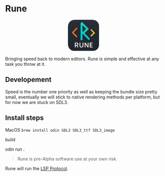 # Rune

<p style="text-align: center;align-items: center;">
  <img src="/assets/icon/icon.png" width="100" height="100">
</p>

Bringing speed back to modern editors. Rune is simple and effective at any task you throw at it.

## Developement

Speed is the number one priority as well as keeping the bundle size pretty small, eventually we will stick to native rendering methods per platform, but for now we are stuck on SDL3.

## Install steps

MacOS
`brew install odin SDL3 SDL3_ttf SDL3_image`

build

odin run .

> Rune is pre-Alpha software use at your own risk.

Rune will run the [LSP Protocol](https://microsoft.github.io/language-server-protocol/).
